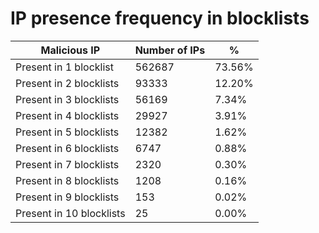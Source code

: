 # IP presence frequency in blocklists
| Malicious IP | Number of IPs | % |
|----|----|----|
| Present in 1 blocklist | 562687 | 73.56% |
| Present in 2 blocklists | 93333 | 12.20% |
| Present in 3 blocklists | 56169 | 7.34% |
| Present in 4 blocklists | 29927 | 3.91% |
| Present in 5 blocklists | 12382 | 1.62% |
| Present in 6 blocklists | 6747 | 0.88% |
| Present in 7 blocklists | 2320 | 0.30% |
| Present in 8 blocklists | 1208 | 0.16% |
| Present in 9 blocklists | 153 | 0.02% |
| Present in 10 blocklists | 25 | 0.00% |
